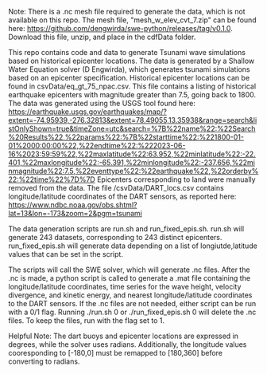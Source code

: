 Note: There is a .nc mesh file required to generate the data, which is not available on this repo.
The mesh file, "mesh_w_elev_cvt_7.zip" can be found here: https://github.com/dengwirda/swe-python/releases/tag/v0.1.0.
Download this file, unzip, and place in the cdfData folder.

This repo contains code and data to generate Tsunami wave simulations based on historical epicenter locations.
The data is generated by a Shallow Water Equation solver (D Engwirda), which generates tsunami simulations based on an epicenter specification.
Historical epicenter locations can be found in csvData/eq_gt_75_npac.csv. This file contains a listing of historical earthquake epicenters with magnitude greater than 7.5, going back to 1800.
The data was generated using the USGS tool found here: https://earthquake.usgs.gov/earthquakes/map/?extent=-74.95939,-276.32813&extent=78.49055,13.35938&range=search&listOnlyShown=true&timeZone=utc&search=%7B%22name%22:%22Search%20Results%22,%22params%22:%7B%22starttime%22:%221800-01-01%2000:00:00%22,%22endtime%22:%222023-06-16%2023:59:59%22,%22maxlatitude%22:63.952,%22minlatitude%22:-22.401,%22maxlongitude%22:-65.391,%22minlongitude%22:-237.656,%22minmagnitude%22:7.5,%22eventtype%22:%22earthquake%22,%22orderby%22:%22time%22%7D%7D
Epicenters corresponding to land were manually removed from the data.
The file /csvData/DART_locs.csv contains longitude/latitude coordinates of the DART sensors, as reported here: https://www.ndbc.noaa.gov/obs.shtml?lat=13&lon=-173&zoom=2&pgm=tsunami

The data generation scripts are run.sh and run_fixed_epis.sh.
run.sh will generate 243 datasets, corresponding to 243 distinct epicenters.
run_fixed_epis.sh will generate data depending on a list of longiutde,latitude values that can be set in the script.

The scripts will call the SWE solver, which will generate .nc files. After the .nc is made, a python script is called to generate a .mat file containing the longitude/latitude coordinates, time series for the wave height, velocity divergence, and kinetic energy, and nearest longitude/latitude coordinates to the DART sensors.
If the .nc files are not needed, either script can be run with a 0/1 flag. 
Running ./run.sh 0 or ./run_fixed_epis.sh 0 will delete the .nc files. To keep the files, run with the flag set to 1.

Helpful Note: The dart buoys and epicenter locations are expressed in degrees, while the solver uses radians.
Additionally, the longitude values cooresponding to [-180,0] must be remapped to [180,360] before converting to radians.
